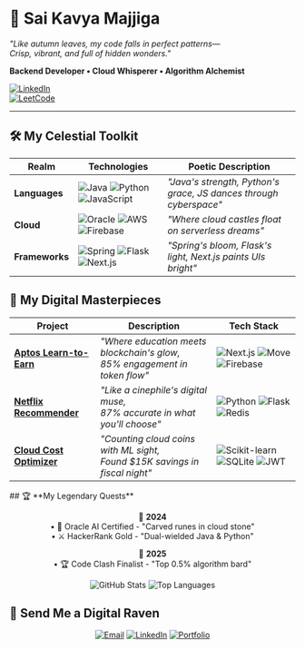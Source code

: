 # 🍁 Sai Kavya Majjiga 
*"Like autumn leaves, my code falls in perfect patterns—*  
*Crisp, vibrant, and full of hidden wonders."*  

**Backend Developer • Cloud Whisperer • Algorithm Alchemist**  

[![LinkedIn](https://img.shields.io/badge/LinkedIn-Let's_Share_Harvest-blue?style=for-the-badge&logo=linkedin)](https://www.linkedin.com/in/sai-kavya-m-6a76252a7/)  
[![LeetCode](https://img.shields.io/badge/LeetCode-350%2B_Autumn_Leaves-orange?style=for-the-badge&logo=leetcode)](https://leetcode.com/u/Saikavya_04/)  

---

<!-- 🌠 Tech Stack Constellation -->
## 🛠️ **My Celestial Toolkit**
<div align="center">
  
| **Realm**       | **Technologies**                                                                 | **Poetic Description**                          |
|-----------------|---------------------------------------------------------------------------------|------------------------------------------------|
| **Languages**   | ![Java](https://img.shields.io/badge/Java-ED8B00?logo=openjdk&logoColor=white) ![Python](https://img.shields.io/badge/Python-3776AB?logo=python&logoColor=white) ![JavaScript](https://img.shields.io/badge/JavaScript-F7DF1E?logo=javascript&logoColor=black) | *"Java's strength, Python's grace, JS dances through cyberspace"* |
| **Cloud**       | ![Oracle](https://img.shields.io/badge/Oracle-F80000?logo=oracle&logoColor=white) ![AWS](https://img.shields.io/badge/AWS-232F3E?logo=amazonaws&logoColor=white) ![Firebase](https://img.shields.io/badge/Firebase-FFCA28?logo=firebase&logoColor=black) | *"Where cloud castles float on serverless dreams"* |
| **Frameworks**  | ![Spring](https://img.shields.io/badge/Spring-6DB33F?logo=spring&logoColor=white) ![Flask](https://img.shields.io/badge/Flask-000000?logo=flask&logoColor=white) ![Next.js](https://img.shields.io/badge/Next.js-000000?logo=next.js&logoColor=white) | *"Spring's bloom, Flask's light, Next.js paints UIs bright"* |

</div>

<!-- 🌌 Project Showcase with Animated Cards -->
## 🎨 **My Digital Masterpieces**
<div align="center">
  
| Project | Description | Tech Stack |
|---------|-------------|------------|
| **[Aptos Learn-to-Earn](https://github.com/Saikavyam/Aptos--LearntoEarn)** | *"Where education meets blockchain's glow,<br>85% engagement in token flow"* | ![Next.js](https://img.shields.io/badge/-Next.js-000000?style=flat&logo=next.js) ![Move](https://img.shields.io/badge/-Move-5E17EB?style=flat) ![Firebase](https://img.shields.io/badge/-Firebase-FFCA28?style=flat&logo=firebase) |
| **[Netflix Recommender](https://github.com/Saikavyam/NetflixRecommendation)** | *"Like a cinephile's digital muse,<br>87% accurate in what you'll choose"* | ![Python](https://img.shields.io/badge/-Python-3776AB?style=flat&logo=python) ![Flask](https://img.shields.io/badge/-Flask-000000?style=flat&logo=flask) ![Redis](https://img.shields.io/badge/-Redis-DC382D?style=flat&logo=redis) |
| **[Cloud Cost Optimizer](https://github.com/Saikavyam/cloud-spend-sculptorl)** | *"Counting cloud coins with ML sight,<br>Found $15K savings in fiscal night"* | ![Scikit-learn](https://img.shields.io/badge/-Scikit_learn-F7931E?style=flat&logo=scikit-learn) ![SQLite](https://img.shields.io/badge/-SQLite-003B57?style=flat&logo=sqlite) ![JWT](https://img.shields.io/badge/-JWT-000000?style=flat&logo=json-web-tokens) |

</div>
## 🏆 **My Legendary Quests**
<div align="center">

📅 **2024**  
• 🏅 Oracle AI Certified - "Carved runes in cloud stone"  
• ⚔️ HackerRank Gold - "Dual-wielded Java & Python"  

📅 **2025**  
• 🏆 Code Clash Finalist - "Top 0.5% algorithm bard"  

</div>

<div align="center">
  
![GitHub Stats](https://github-readme-stats.vercel.app/api?username=Saikavyam&show_icons=true&theme=radical&hide_title=true&include_all_commits=true&count_private=true&custom_title=My%20Code%20Constellation)
![Top Languages](https://github-readme-stats.vercel.app/api/top-langs/?username=Saikavyam&layout=compact&theme=nightowl&hide_border=true)

</div>

<!-- 📬 Contact Section -->
## 🌙 **Send Me a Digital Raven**
<div align="center">
  
[![Email](https://img.shields.io/badge/-8.saikavya12@gmail.com-D14836?style=for-the-badge&logo=gmail&logoColor=white)](mailto:8.saikavya12@gmail.com)
[![LinkedIn](https://img.shields.io/badge/-Let's_Collab-0A66C2?style=for-the-badge&logo=linkedin&logoColor=white)](https://www.linkedin.com/in/sai-kavya-m-6a76252a7/)
[![Portfolio](https://img.shields.io/badge/-Explore_My_World-FF7139?style=for-the-badge&logo=vercel&logoColor=white)](https://my-portfolio-three-umber-11.vercel.app/)

</div>

<!-- 🌠 Closing Poetry -->
